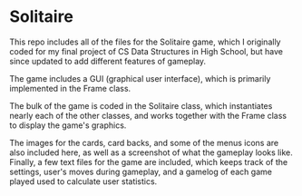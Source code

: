 # Solitaire
This repo includes all of the files for the Solitaire game, which I originally coded for my final project of CS Data Structures in High School, but have since updated to add different features of gameplay.

The game includes a GUI (graphical user interface), which is primarily implemented in the Frame class.

The bulk of the game is coded in the Solitaire class, which instantiates nearly each of the other classes, and works together with the Frame class to display the game's graphics.

The images for the cards, card backs, and some of the menus icons are also included here, as well as a screenshot of what the gameplay looks like. Finally, a few text files for the game are included, which keeps track of the settings, user's moves during gameplay, and a gamelog of each game played used to calculate user statistics.
